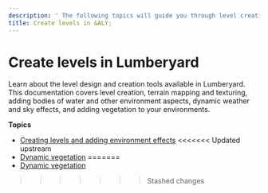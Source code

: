 ```yaml
---
description: ' The following topics will guide you through level creation in &ALY;. '
title: Create levels in &ALY;
---
```

# Create levels in Lumberyard<a name="levels-intro"></a>

 Learn about the level design and creation tools available in Lumberyard\. This documentation covers level creation, terrain mapping and texturing, adding bodies of water and other environment aspects, dynamic weather and sky effects, and adding vegetation to your environments\. 

**Topics**
+ [Creating levels and adding environment effects](level-intro.md)
<<<<<<< Updated upstream
+ [Dynamic vegetation](/docs/userguide/vegetation/dynamic-intro.md)
=======
+ [Dynamic vegetation](/docs/userguide/vegetation/intro.md)
>>>>>>> Stashed changes
